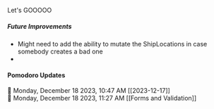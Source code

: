 Let's GOOOOO

##### Future Improvements
- Might need to add the ability to mutate the ShipLocations in case somebody creates a bad one
- 


#### Pomodoro Updates
🍅 Monday, December 18 2023, 10:47 AM [[2023-12-17]]    
🍅 Monday, December 18 2023, 11:27 AM [[Forms and Validation]]